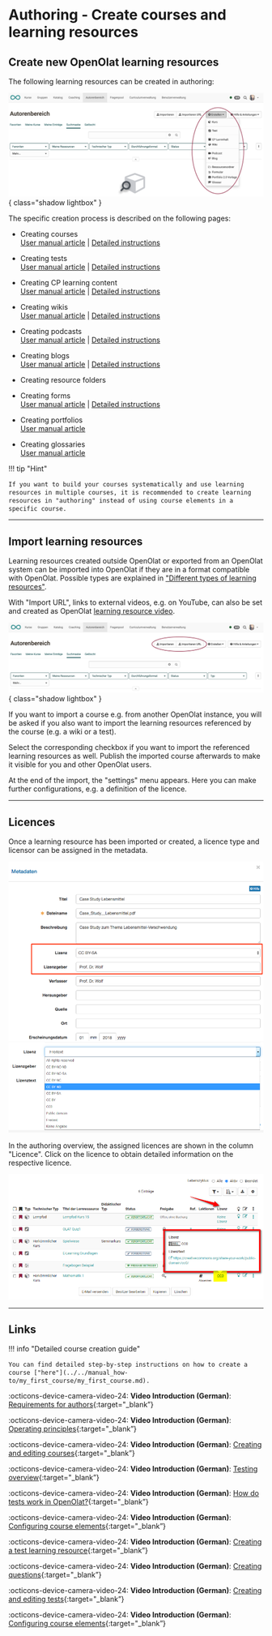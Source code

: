 # Authoring - Create courses and learning resources

##  Create new OpenOlat learning resources

The following learning resources can be created in authoring:

![autorenbereich_erstellen_v1_de.png](assets/autorenbereich_erstellen_v1_de.png){ class="shadow lightbox" }

The specific creation process is described on the following pages:

* Creating courses <br>
[User manual article](../learningresources/Creating_Course.de.md) | [Detailed instructions](../../manual_how-to/my_first_course/my_first_course.md)

* Creating tests<br>
[User manual article](../learningresources/Test.de.md) | [Detailed instructions](../../manual_how-to/test_creation_procedure/test_creation_procedure.de.md)

* Creating CP learning content<br>
[User manual article](../learningresources/CP_Editor.de.md) | [Detailed instructions](../../manual_how-to/content_package/content_package.de.md)

* Creating wikis <br>
[User manual article](../learningresources/Wiki.de.md) | [Detailed instructions](../../manual_how-to/wikis/wikis.de.md)

* Creating podcasts <br>
[User manual article](../learningresources/Podcast.de.md) | [Detailed instructions](../../manual_how-to/podcast/podcast.de.md)

* Creating blogs<br>
[User manual article](../learningresources/Blog.de.md) | [Detailed instructions](../../manual_how-to/blog/blog.de.md)

* Creating resource folders

* Creating forms <br>
[User manual article](../learningresources/Form.de.md)  | [Detailed instructions](../../manual_how-to/create_a_form/create_a_form.de.md)

* Creating portfolios<br>
[User manual article](../learningresources/Portfolio_template_Creation.de.md) 

* Creating glossaries<br>
[User manual article](../learningresources/Glossary.de.md) 

!!! tip "Hint"

    If you want to build your courses systematically and use learning resources in multiple courses, it is recommended to create learning resources in "authoring" instead of using course elements in a specific course.

---

##  Import learning resources

Learning resources created outside OpenOlat or exported from an OpenOlat system can be imported into OpenOlat if they are in a format compatible with OpenOlat.
Possible types are explained in ["Different types of learning resources"](../learningresources/index.md).

With "Import URL", links to external videos, e.g. on YouTube, can also be set and created as OpenOlat [learning resource video](../learningresources/Learning_resource_Video.de.md).

![autorenbereich_importieren_v1_de.png](assets/autorenbereich_importieren_v1_de.png){ class="shadow lightbox" }

If you want to import a course e.g. from another OpenOlat instance, you will be asked if you also want to import the learning resources referenced by the course (e.g. a wiki or a test).

Select the corresponding checkbox if you want to import the referenced learning resources as well. Publish the imported course afterwards to make it visible for you and other OpenOlat users.

At the end of the import, the "settings" menu appears. Here you can make further configurations, e.g. a definition of the licence.

---

##  Licences

Once a learning resource has been imported or created, a licence type and licensor can be assigned in the metadata.

![Metadata licence](assets/LizenzMgmt_01_DE2.png)
![Licences to choose from](assets/Lizenzen.png)

In the authoring overview, the assigned licences are shown in the column "Licence". Click on the licence to obtain detailed information on the respective licence.

![](assets/Autorenbereich_Lizenz.png)

---

##  Links

!!! info "Detailed course creation guide"

    You can find detailed step-by-step instructions on how to create a course ["here"](../../manual_how-to/my_first_course/my_first_course.md).


:octicons-device-camera-video-24: **Video Introduction (German)**: [Requirements for authors](<https://www.youtube.com/embed/L0jc_LBKXLE>){:target="_blank”}

:octicons-device-camera-video-24: **Video Introduction (German)**: [Operating principles](<https://www.youtube.com/embed/M-JkSAFN298>){:target="_blank”}

:octicons-device-camera-video-24: **Video Introduction (German)**: [Creating and editing courses](<https://www.youtube.com/embed/SfOSyDG0qvE>){:target="_blank”}

:octicons-device-camera-video-24: **Video Introduction (German)**: [Testing overview](<https://www.youtube.com/embed/fkqH41-8CaI>){:target="_blank”}

:octicons-device-camera-video-24: **Video Introduction (German)**: [How do tests work in OpenOlat?](<https://www.youtube.com/embed/M0p3UKaEOlg>){:target="_blank”}

:octicons-device-camera-video-24: **Video Introduction (German)**: [Configuring course elements](<https://www.youtube.com/embed/SAkzzoOQEoQ>){:target="_blank”}

:octicons-device-camera-video-24: **Video Introduction (German)**: [Creating a test learning resource](<https://www.youtube.com/embed/WUs-upCf2tQ>){:target="_blank”}

:octicons-device-camera-video-24: **Video Introduction (German)**: [Creating questions](<https://www.youtube.com/embed/2ZrINPQ6tYw>){:target="_blank”}

:octicons-device-camera-video-24: **Video Introduction (German)**: [Creating and editing tests](<https://www.youtube.com/embed/eNNdDdQDlfs>){:target="_blank”}

:octicons-device-camera-video-24: **Video Introduction (German)**: [Configuring course elements](<https://www.youtube.com/embed/SAkzzoOQEoQ>){:target="_blank”}
